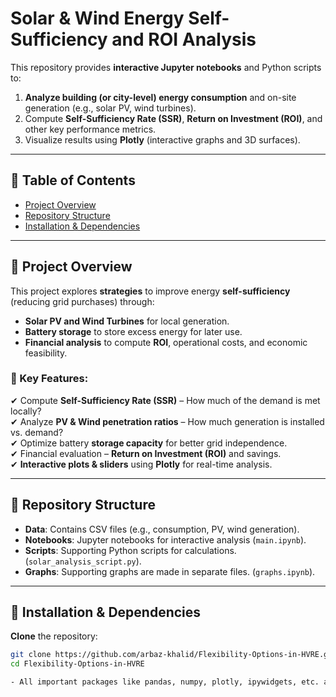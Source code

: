 # Solar & Wind Energy Self-Sufficiency and ROI Analysis

This repository provides **interactive Jupyter notebooks** and Python scripts to:

1. **Analyze building (or city-level) energy consumption** and on-site generation (e.g., solar PV, wind turbines).
2. Compute **Self-Sufficiency Rate (SSR)**, **Return on Investment (ROI)**, and other key performance metrics.
3. Visualize results using **Plotly** (interactive graphs and 3D surfaces).

---

## 📌 Table of Contents

- [Project Overview](#project-overview)
- [Repository Structure](#repository-structure)
- [Installation & Dependencies](#installation--dependencies)


---

## 🚀 Project Overview

This project explores **strategies** to improve energy **self-sufficiency** (reducing grid purchases) through:
- **Solar PV and Wind Turbines** for local generation.
- **Battery storage** to store excess energy for later use.
- **Financial analysis** to compute **ROI**, operational costs, and economic feasibility.

### 🔹 Key Features:
✔ Compute **Self-Sufficiency Rate (SSR)** – How much of the demand is met locally?  
✔ Analyze **PV & Wind penetration ratios** – How much generation is installed vs. demand?  
✔ Optimize battery **storage capacity** for better grid independence.  
✔ Financial evaluation – **Return on Investment (ROI)** and savings.  
✔ **Interactive plots & sliders** using **Plotly** for real-time analysis.

---

## 📂 Repository Structure
- **Data**: Contains CSV files (e.g., consumption, PV, wind generation).  
- **Notebooks**: Jupyter notebooks for interactive analysis (`main.ipynb`).  
- **Scripts**: Supporting Python scripts for calculations.  (`solar_analysis_script.py`).
- **Graphs**: Supporting graphs are made in separate files. (`graphs.ipynb`).

---

## 🔧 Installation & Dependencies

**Clone** the repository:
   ```bash
   git clone https://github.com/arbaz-khalid/Flexibility-Options-in-HVRE.git
   cd Flexibility-Options-in-HVRE

- All important packages like pandas, numpy, plotly, ipywidgets, etc. are already mentioned in the notebook. 


